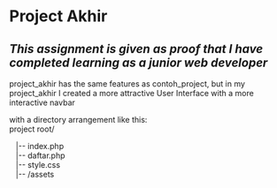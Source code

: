 # Project Akhir

## _This assignment is given as proof that I have completed learning as a junior web developer_

<p>project_akhir has the same features as contoh_project, but in my project_akhir I created a more attractive User Interface with a more interactive navbar</p>
<p>with a directory arrangement like this:
<br>project root/</p>
   &nbsp;&nbsp;    |-- index.php
   <br>&nbsp;&nbsp;    |-- daftar.php
   <br>&nbsp;&nbsp;    |-- style.css
   <br>&nbsp;&nbsp;    |-- /assets
